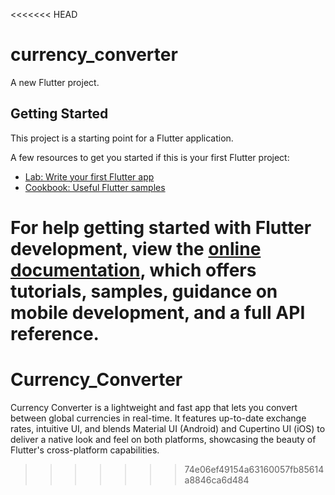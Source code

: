 <<<<<<< HEAD
# currency_converter

A new Flutter project.

## Getting Started

This project is a starting point for a Flutter application.

A few resources to get you started if this is your first Flutter project:

- [Lab: Write your first Flutter app](https://docs.flutter.dev/get-started/codelab)
- [Cookbook: Useful Flutter samples](https://docs.flutter.dev/cookbook)

For help getting started with Flutter development, view the
[online documentation](https://docs.flutter.dev/), which offers tutorials,
samples, guidance on mobile development, and a full API reference.
=======
# Currency_Converter
Currency Converter is a lightweight and fast app that lets you convert between global currencies in real-time. It features up-to-date exchange rates, intuitive UI, and blends Material UI (Android) and Cupertino UI (iOS) to deliver a native look and feel on both platforms, showcasing the beauty of Flutter's cross-platform capabilities.
>>>>>>> 74e06ef49154a63160057fb85614a8846ca6d484
